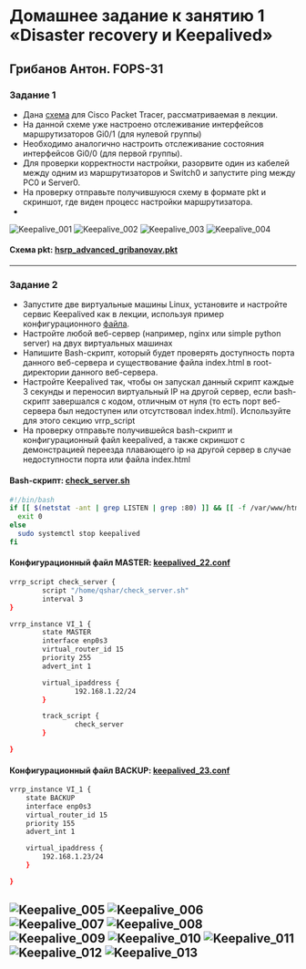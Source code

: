 # Домашнее задание к занятию 1 «Disaster recovery и Keepalived»
## Грибанов Антон. FOPS-31

### Задание 1
- Дана [схема](1/hsrp_advanced.pkt) для Cisco Packet Tracer, рассматриваемая в лекции.
- На данной схеме уже настроено отслеживание интерфейсов маршрутизаторов Gi0/1 (для нулевой группы)
- Необходимо аналогично настроить отслеживание состояния интерфейсов Gi0/0 (для первой группы).
- Для проверки корректности настройки, разорвите один из кабелей между одним из маршрутизаторов и Switch0 и запустите ping между PC0 и Server0.
- На проверку отправьте получившуюся схему в формате pkt и скриншот, где виден процесс настройки маршрутизатора.
- 
![Keepalive_001](https://github.com/Qshar1408/sflt-homeworks-01/blob/main/img/sflt01_001.png)
![Keepalive_002](https://github.com/Qshar1408/sflt-homeworks-01/blob/main/img/sflt01_002.png)
![Keepalive_003](https://github.com/Qshar1408/sflt-homeworks-01/blob/main/img/sflt01_003.png)
![Keepalive_004](https://github.com/Qshar1408/sflt-homeworks-01/blob/main/img/sflt01_004.png)
#### Схема pkt: [hsrp_advanced_gribanovav.pkt](https://github.com/Qshar1408/sflt-homeworks-01/blob/main/files/hsrp_advanced_gribanovav.pkt)

------


### Задание 2
- Запустите две виртуальные машины Linux, установите и настройте сервис Keepalived как в лекции, используя пример конфигурационного [файла](1/keepalived-simple.conf).
- Настройте любой веб-сервер (например, nginx или simple python server) на двух виртуальных машинах
- Напишите Bash-скрипт, который будет проверять доступность порта данного веб-сервера и существование файла index.html в root-директории данного веб-сервера.
- Настройте Keepalived так, чтобы он запускал данный скрипт каждые 3 секунды и переносил виртуальный IP на другой сервер, если bash-скрипт завершался с кодом, отличным от нуля (то есть порт веб-сервера был недоступен или отсутствовал index.html). Используйте для этого секцию vrrp_script
- На проверку отправьте получившейся bash-скрипт и конфигурационный файл keepalived, а также скриншот с демонстрацией переезда плавающего ip на другой сервер в случае недоступности порта или файла index.html

#### Bash-скрипт: [check_server.sh](https://github.com/Qshar1408/sflt-homeworks-01/blob/main/files/check_server.sh)
```bash
#!/bin/bash
if [[ $(netstat -ant | grep LISTEN | grep :80) ]] && [[ -f /var/www/html/index.nginx-debian.html ]]; then
  exit 0
else
  sudo systemctl stop keepalived
fi
```

#### Конфигурационный файл MASTER: [keepalived_22.conf](https://github.com/Qshar1408/sflt-homeworks-01/blob/main/files/keepalived_22.conf)
```bash
vrrp_script check_server {
        script "/home/qshar/check_server.sh"
        interval 3
}

vrrp_instance VI_1 {
        state MASTER
        interface enp0s3
        virtual_router_id 15
        priority 255
        advert_int 1

        virtual_ipaddress {
                192.168.1.22/24
        }

        track_script {
                check_server
        }

}
```

#### Конфигурационный файл BACKUP: [keepalived_23.conf](https://github.com/Qshar1408/sflt-homeworks-01/blob/main/files/keepalived_23.conf)
```bash
vrrp_instance VI_1 {
	state BACKUP
	interface enp0s3
	virtual_router_id 15
	priority 155
	advert_int 1

	virtual_ipaddress {
		192.168.1.23/24
	}

}
```

![Keepalive_005](https://github.com/Qshar1408/sflt-homeworks-01/blob/main/img/sflt01_005.png)
![Keepalive_006](https://github.com/Qshar1408/sflt-homeworks-01/blob/main/img/sflt01_006.png)
![Keepalive_007](https://github.com/Qshar1408/sflt-homeworks-01/blob/main/img/sflt01_007.png)
![Keepalive_008](https://github.com/Qshar1408/sflt-homeworks-01/blob/main/img/sflt01_008.png)
![Keepalive_009](https://github.com/Qshar1408/sflt-homeworks-01/blob/main/img/sflt01_009.png)
![Keepalive_010](https://github.com/Qshar1408/sflt-homeworks-01/blob/main/img/sflt01_010.png)
![Keepalive_011](https://github.com/Qshar1408/sflt-homeworks-01/blob/main/img/sflt01_011.png)
![Keepalive_012](https://github.com/Qshar1408/sflt-homeworks-01/blob/main/img/sflt01_012.png)
![Keepalive_013](https://github.com/Qshar1408/sflt-homeworks-01/blob/main/img/sflt01_013.png)
------


